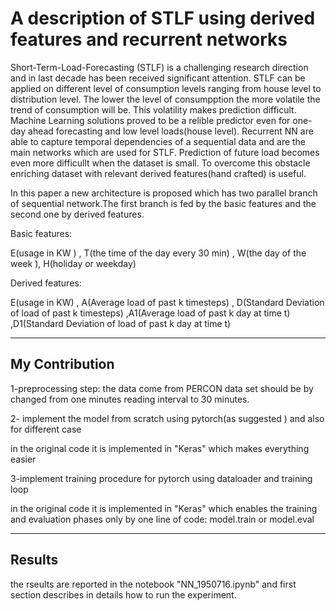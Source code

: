 # A description of STLF using derived features and recurrent networks
Short-Term-Load-Forecasting (STLF) is a challenging research direction and in last decade has been received significant attention.
 STLF can be applied on different level of consumption levels ranging from house level to distribution level. The lower the level of consumpption the more volatile the trend of consumption will be. This volatility makes prediction difficult.
Machine Learning solutions proved to be a relible predictor even for one-day ahead forecasting and low level loads(house level).
Recurrent NN are able to capture temporal dependencies of a sequential data and are the main networks which are used for STLF.
Prediction of future load becomes even more difficullt when the dataset is small.
To overcome this obstacle enriching dataset with relevant derived features(hand crafted) is useful.

In this paper a new architecture is proposed which has two parallel branch of sequential network.The first branch is fed by the basic features and the second one by derived features.

Basic features:

E(usage in KW ) , T(the time of the day every 30 min) , W(the day of the week ), H(holiday or weekday)

Derived features:

E(usage in KW) , A(Average load of past k timesteps) , D(Standard Deviation of load of past k timesteps) ,A1(Average load of past k day at time t) ,D1(Standard Deviation of load of past k day at time t)

<hr/>

## My Contribution

1-preprocessing step: the data come from PERCON data set should be by changed  from one minutes reading interval to 30 minutes. 

2- implement the model from scratch using pytorch(as suggested ) and also for different case 

in the original code it is implemented in "Keras" which makes everything easier 

3-implement training procedure for pytorch using dataloader and training loop

in the original code it is implemented in "Keras" which enables the training and evaluation phases only by one line of code: model.train or model.eval 

<hr/>

## Results 
the rseults are reported in the notebook "NN_1950716.ipynb" and first section describes in details how to run the experiment.

